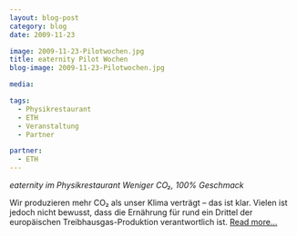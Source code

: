 ```yaml
---
layout: blog-post
category: blog
date: 2009-11-23

image: 2009-11-23-Pilotwochen.jpg
title: eaternity Pilot Wochen
blog-image: 2009-11-23-Pilotwochen.jpg

media:

tags:
  - Physikrestaurant
  - ETH
  - Veranstaltung
  - Partner

partner:
  - ETH
---
```


_eaternity im Physikrestaurant
Weniger CO₂, 100% Geschmack_

Wir produzieren mehr CO₂ als unser Klima verträgt – das ist klar. Vielen ist jedoch nicht bewusst, dass die Ernährung für rund ein Drittel der europäischen Treibhausgas-Produktion verantwortlich ist.
[Read more...][1]

[1]: x
